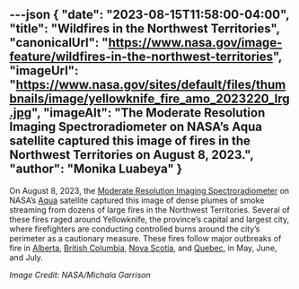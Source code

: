 ---json
{
  "date": "2023-08-15T11:58:00-04:00",
  "title": "Wildfires in the Northwest Territories",
  "canonicalUrl": "https://www.nasa.gov/image-feature/wildfires-in-the-northwest-territories",
  "imageUrl": "https://www.nasa.gov/sites/default/files/thumbnails/image/yellowknife_fire_amo_2023220_lrg.jpg",
  "imageAlt": "The Moderate Resolution Imaging Spectroradiometer on NASA’s Aqua satellite captured this image of fires in the Northwest Territories on August 8, 2023.",
  "author": "Monika Luabeya"
}
---

On August 8, 2023, the [Moderate Resolution Imaging Spectroradiometer](http://modis.gsfc.nasa.gov/about/) on NASA’s [Aqua](http://aqua.nasa.gov/) satellite captured this image of dense plumes of smoke streaming from dozens of large fires in the Northwest Territories. Several of these fires raged around Yellowknife, the province’s capital and largest city, where firefighters are conducting controlled burns around the city’s perimeter as a cautionary measure. These fires follow major outbreaks of fire in [Alberta](https://earthobservatory.nasa.gov/images/151313/fires-scorch-western-canada), [British Columbia](https://earthobservatory.nasa.gov/images/151578/fires-rage-in-british-columbia), [Nova Scotia](https://earthobservatory.nasa.gov/images/151407/raging-fires-in-nova-scotia), and [Quebec](https://earthobservatory.nasa.gov/images/151433/smoke-smothers-the-northeast), in May, June, and July.

_Image Credit: NASA/Michala Garrison_
